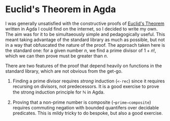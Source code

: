# Euclid's Theorem in Agda

I was generally unsatisfied with the constructive proofs of [Euclid's Theorem](https://en.wikipedia.org/wiki/Euclid%27s_theorem) written in Agda I could find on the internet, so I decided to write my own.
The aim was for it to be simultaeously simple and pedagogically useful.
This meant taking advantage of the standard library as much as possible, but not in a way that obfuscated the nature of the proof.
The approach taken here is the standard one: for a given number $n$, we find a prime divisor of $1 + n!$, which we can then prove must be greater than $n$.

There are two features of the proof that depend heavily on functions in the standard library, which are not obvious from the get-go.

1. Finding a prime divisor requires *strong* induction (`<-rec`) since it requires recursing on divisors, not predecessors. It is a good exercise to prove the strong induction principle for $\mathbb N$ in Agda.

2. Proving that a non-prime number is composite (`¬prime⇒composite`) requires commuting negation with bounded quantifers over decidable predicates.
   This is mildy tricky to do bespoke, but also a good exercise.
   


